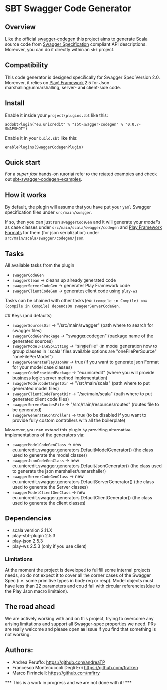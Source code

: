 # SBT Swagger Code Generator

## Overview

Like the official [swagger-codegen](https://github.com/swagger-api/swagger-codegen) this project aims to generate Scala source code from [Swagger Specification](https://github.com/swagger-api/swagger-spec) compliant API descriptions.
Moreover, you can do it directly within an `sbt` project.

## Compatibility

This code generator is designed specifically for Swagger Spec Version 2.0. Moreover, it relies on [Play! Framework](http://www.playframework.com/) 2.5 for Json marshalling/unmarshalling, server- and client-side code.

## Install

Enable it inside your `project\plugins.sbt` like this:

`addSbtPlugin("eu.unicredit" % "sbt-swagger-codegen" % "0.0.7-SNAPSHOT")`

Enable it in your `build.sbt` like this:

`enablePlugins(SwaggerCodegenPlugin)`

## Quick start

For a *super fast* hands-on tutorial refer to the related examples and check out [sbt-swagger-codegen-examples](https://github.com/unicredit/sbt-swagger-codegen-examples).

## How it works

By default, the plugin will assume that you have put your `yaml` Swagger specification files under `src/main/swagger`.

If so, then you can just run `swaggerCodeGen` and it will generate your *model's* as case classes under `src/main/scala/swagger/codegen` and [Play Framework](www.playframework.com) [Formats](https://www.playframework.com/documentation/2.4.x/ScalaJsonCombinators#Format) for them (for json serialization) under `src/main/scala/swagger/codegen/json`.

## Tasks

All available tasks from the plugin

- `swaggerCodeGen`
- `swaggerClean` -> cleans up already generated code
- `swaggerServerCodeGen` -> generates Play Framework code
- `swaggerClientCodeGen` -> generates client code using `play-ws`

Tasks can be chained with other tasks (ex: ```(compile in Compile) <<= (compile in Compile) dependsOn swaggerServerCodeGen```.

## Keys (and defaults)

- `swaggerSourcesDir` -> "/src/main/swagger" (path where to search for swagger files)
- `swaggerCodeGenPackage` -> "swagger.codegen" (package name of the generated sources)
- `swaggerModelFileSplitting` -> "singleFile" (in model generation how to group classes in '.scala' files available options are "oneFilePerSource" "oneFilePerModel")
- `swaggerGeneratePlayJsonRW` -> true (if you want to generate json Format for your model case classes)
- `swaggerCodeProvidedPackage` -> "eu.unicredit" (where you will provide business logic server method implementation)
- `swaggerModelCodeTargetDir` -> "/src/main/scala" (path where to put generated model files)
- `swaggerClientCodeTargetDir` -> "/src/main/scala" (path where to put generated client code files)
- `swaggerServerRoutesFile` -> "/src/main/resources/routes" (routes file to be generated)
- `swaggerGenerateControllers` -> true (to be disabled if you want to provide fully costom controllers with all the boilerplate)

Moreover, you can extend this plugin by providing alternative implementations of the generators via:

- `swaggerModelCodeGenClass` -> new eu.unicredit.swagger.generators.DefaultModelGenerator() (the class used to generate the model classes)
- `swaggerJsonCodeGenClass` -> new eu.unicredit.swagger.generators.DefaultJsonGenerator() (the class used to generate the json marshaller/unmarshaller)
- `swaggerServerCodeGenClass` -> new eu.unicredit.swagger.generators.DefaultServerGenerator() (the class used to generate the Server classes)
- `swaggerModelClientGenClass` -> new eu.unicredit.swagger.generators.DefaultClientGenerator() (the class used to generate the client classes)

## Dependencies

- scala version 2.11.X
- play-sbt-plugin 2.5.3
- play-json 2.5.3
- play-ws 2.5.3 (only if you use client)

### Limitations

At the moment the project is developed to fullfill some internal projects needs, so do not expect it to cover all the corner cases of the Swagger Spec (i.e. some primitive types in body req or resp).
Model objects must have less than 22 parameters and could fail with circular referencies(due to the Play Json macro limitaion).

## The road ahead

We are actively working with and on this project, trying to overcome any arising limitations and support all Swagger-spec properties we need.
PRs are really welcome and please open an Issue if you find that something is not working.

## Authors:

* Andrea Peruffo: <https://github.com/andreaTP>
* Francesco Montecuccoli Degli Erri <https://github.com/fralken>
* Marco Firrincieli: <https://github.com/mfirry>

*** This is a work in progress and we are not done with it! ***
